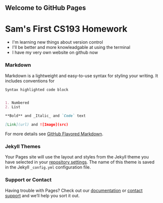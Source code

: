 ## Welcome to GitHub Pages

# Sam's First CS193 Homework

- I'm learning new things about version control
- I'll be better and more knowleadgable at using the terminal
- I have my very own website on github now

### Markdown

Markdown is a lightweight and easy-to-use syntax for styling your writing. It includes conventions for

```markdown
Syntax highlighted code block


1. Numbered
2. List

**Bold** and _Italic_ and `Code` text

[Link](url) and ![Image](src)
```

For more details see [GitHub Flavored Markdown](https://guides.github.com/features/mastering-markdown/).

### Jekyll Themes

Your Pages site will use the layout and styles from the Jekyll theme you have selected in your [repository settings](https://github.com/kalutes/CS193_Fall18_Lab1/settings). The name of this theme is saved in the Jekyll `_config.yml` configuration file.

### Support or Contact

Having trouble with Pages? Check out our [documentation](https://help.github.com/categories/github-pages-basics/) or [contact support](https://github.com/contact) and we’ll help you sort it out.
